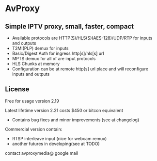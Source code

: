 # AvProxy

## Simple IPTV proxy, small, faster, compact

- Available protocols are HTTP(S)/HLS(S)(AES-128)/UDP/RTP for inputs and outputs
- T2MI(PLP) demux for inputs
- Basic/Digest Auth for ingress http[s]/hls[s] url
- MPTS demux for all of are input protocols
- HLS Chunks at memory
- Configuration can be at remote http[s] url place and will reconfigure inputs and outputs

## License

Free for usage version 2.19

Latest lifetime version 2.21 costs $450 or bitcon equivalent
- Contains bug fixes and minor improvements (see at changelog)

Commercial version contain:
- RTSP interleave input (nice for webcam remux)
- another futures in developing(see at TODO)

contact avproxymedia@ google mail